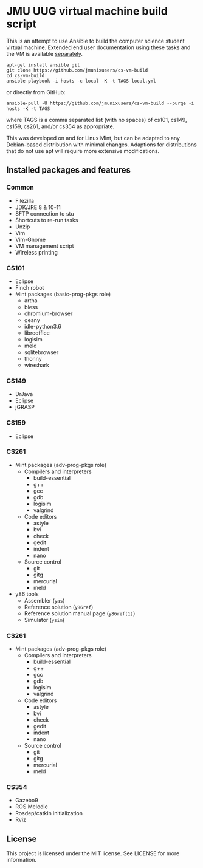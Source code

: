 # JMU UUG virtual machine build script
This is an attempt to use Ansible to build the computer science student
virtual machine. Extended end user documentation using these tasks and the VM
is available [separately](https://jmunixusers.github.io/presentations/vm/).

```
apt-get install ansible git
git clone https://github.com/jmunixusers/cs-vm-build
cd cs-vm-build
ansible-playbook -i hosts -c local -K -t TAGS local.yml
```
or directly from GitHub:

```
ansible-pull -U https://github.com/jmunixusers/cs-vm-build --purge -i hosts -K -t TAGS
```
where TAGS is a comma separated list (with no spaces) of
cs101, cs149, cs159, cs261, and/or cs354 as appropriate.

This was developed on and for Linux Mint, but can be adapted to any Debian-based
distribution with minimal changes. Adaptions for distributions that do not use
apt will require more extensive modifications.

## Installed packages and features

### Common
* Filezilla
* JDK/JRE 8 & 10-11
* SFTP connection to stu
* Shortcuts to re-run tasks
* Unzip
* Vim
* Vim-Gnome
* VM management script
* Wireless printing

### CS101
* Eclipse
* Finch robot
* Mint packages (basic-prog-pkgs role)
  * artha
  * bless
  * chromium-browser
  * geany
  * idle-python3.6
  * libreoffice
  * logisim
  * meld
  * sqlitebrowser
  * thonny
  * wireshark

### CS149
* DrJava
* Eclipse
* jGRASP

### CS159
* Eclipse

### CS261
* Mint packages (adv-prog-pkgs role)
  * Compilers and interpreters
    * build-essential
    * g++
    * gcc
    * gdb
    * logisim
    * valgrind
  * Code editors
    * astyle
    * bvi
    * check
    * gedit
    * indent
    * nano
  * Source control
    * git
    * gitg
    * mercurial
    * meld
* y86 tools
    * Assembler (`yas`)
    * Reference solution (`y86ref`)
    * Reference solution manual page (`y86ref(1)`)
    * Simulator (`ysim`)

### CS261
* Mint packages (adv-prog-pkgs role)
  * Compilers and interpreters
    * build-essential
    * g++
    * gcc
    * gdb
    * logisim
    * valgrind
  * Code editors
    * astyle
    * bvi
    * check
    * gedit
    * indent
    * nano
  * Source control
    * git
    * gitg
    * mercurial
    * meld

### CS354
* Gazebo9
* ROS Melodic
* Rosdep/catkin initialization
* Rviz

## License

This project is licensed under the MIT license. See LICENSE for more
information.
